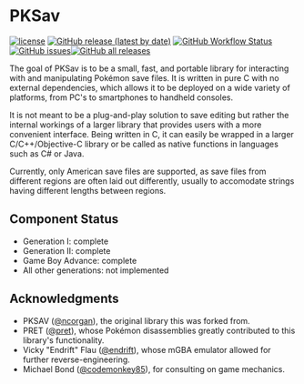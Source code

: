 PKSav
===============================================

[![license](https://img.shields.io/badge/license-MIT-blue.svg)](https://github.com/ncorgan/pksav/blob/master/LICENSE.txt) [![GitHub release (latest by date)](https://img.shields.io/github/v/release/savaughn/pksav)](https://github.com/savaughn/pksav/releases) [![GitHub Workflow Status](https://img.shields.io/github/actions/workflow/status/savaughn/pksav/build-macos.yml?branch=master)](https://github.com/savaughn/pksav/actions) [![GitHub issues](https://img.shields.io/github/issues/savaughn/pksav)](https://github.com/savaughn/pksav/issues)[![GitHub all releases](https://img.shields.io/github/downloads/savaughn/pksav/total)](https://github.com/savaughn/pksav/releases)

The goal of PKSav is to be a small, fast, and portable library for interacting with
and manipulating Pokémon save files. It is written in pure C with no external dependencies,
which allows it to be deployed on a wide variety of platforms, from PC's to smartphones to
handheld consoles.

It is not meant to be a plug-and-play solution to save editing but rather the
internal workings of a larger library that provides users with a more convenient interface.
Being written in C, it can easily be wrapped in a larger C/C++/Objective-C library or be called as native
functions in languages such as C# or Java.

Currently, only American save files are supported, as save files from different regions are often laid
out differently, usually to accomodate strings having different lengths between regions.


Component Status
-------------------------------------
 * Generation I: complete
 * Generation II: complete
 * Game Boy Advance: complete
 * All other generations: not implemented

Acknowledgments
-------------------------------------
* PKSAV ([@ncorgan](https://github.com/ncorgan/pksav)), the original library this was forked from.
* PRET ([@pret](https://github.com/pret)), whose Pokémon disassemblies greatly contributed to this library's functionality.
* Vicky "Endrift" Flau ([@endrift](https://github.com/endrift)), whose mGBA emulator allowed for further reverse-engineering.
* Michael Bond ([@codemonkey85](https://github.com/codemonkey85)), for consulting on game mechanics.
